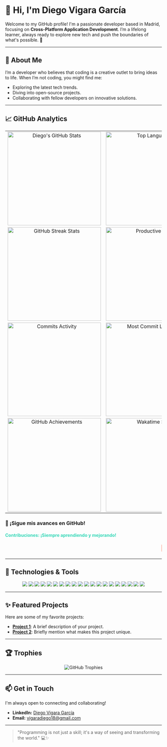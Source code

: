 # 👋 Hi, I'm Diego Vigara García

Welcome to my GitHub profile! I'm a passionate developer based in Madrid, focusing on **Cross-Platform Application Development**. I’m a lifelong learner, always ready to explore new tech and push the boundaries of what's possible. 🌱

---

## 🌟 About Me

I’m a developer who believes that coding is a creative outlet to bring ideas to life. When I’m not coding, you might find me:
- Exploring the latest tech trends.
- Diving into open-source projects.
- Collaborating with fellow developers on innovative solutions.

---

## 📈 GitHub Analytics

<table>
  <tr>
    <td align="center">
      <img src="https://github-readme-stats.vercel.app/api?username=Diegoo1802&show_icons=true&count_private=true&theme=radical" alt="Diego's GitHub Stats" width="300" />
    </td>
    <td align="center">
      <img src="https://github-readme-stats.vercel.app/api/top-langs/?username=Diegoo1802&layout=compact&theme=radical" alt="Top Languages" width="300" />
    </td>
  </tr>
  <tr>
    <td align="center">
      <img src="https://github-readme-streak-stats.herokuapp.com?user=Diegoo1802&theme=radical" alt="GitHub Streak Stats" width="300" />
    </td>
    <td align="center">
      <img src="https://github-profile-summary-cards.vercel.app/api/cards/productive-time?username=Diegoo1802&theme=radical" alt="Productive Time" width="300" />
    </td>
  </tr>
  <tr>
    <td align="center">
      <img src="https://github-profile-summary-cards.vercel.app/api/cards/commit-activity?username=Diegoo1802&theme=radical" alt="Commits Activity" width="300" />
    </td>
    <td align="center">
      <img src="https://github-profile-summary-cards.vercel.app/api/cards/most-commit-language?username=Diegoo1802&theme=radical" alt="Most Commit Language" width="300" />
    </td>
  </tr>
  <tr>
    <td align="center">
      <img src="https://github-profile-summary-cards.vercel.app/api/cards/achievements?username=Diegoo1802&theme=radical" alt="GitHub Achievements" width="300" />
    </td>
    <td align="center">
      <img src="https://wakatime.com/share/@Diegoo1802/d8d3e24b-9d4e-45b2-b84c-567e8e3e828f.svg" alt="Wakatime Stats" width="300" />
    </td>
  </tr>
</table>

<p align="center">
    <h3>🔔 ¡Sigue mis avances en GitHub!</h3>
    <h4 style="color: #36d7b7;">Contribuciones: ¡Siempre aprendiendo y mejorando!</h4>
    <marquee behavior="scroll" direction="left" scrollamount="5" style="font-size: 20px; color: #ff5733;">
        🚀 ¡Participando en proyectos interesantes! | 📚 Aprendiendo algo nuevo cada día | 🌟 ¡Colaborando con la comunidad!
    </marquee>
</p>


---

## 🔧 Technologies & Tools

<p align="center">
    <img src="https://img.shields.io/badge/-Python-3776AB?style=flat&logo=python&logoColor=white" />
    <img src="https://img.shields.io/badge/-JavaScript-F7DF1E?style=flat&logo=javascript&logoColor=black" />
    <img src="https://img.shields.io/badge/-Java-007396?style=flat&logo=java&logoColor=white" />
    <img src="https://img.shields.io/badge/-C%23-239120?style=flat&logo=csharp&logoColor=white" />
    <img src="https://img.shields.io/badge/-PHP-777BB4?style=flat&logo=php&logoColor=white" />
    <img src="https://img.shields.io/badge/-C%2B%2B-00599C?style=flat&logo=cplusplus&logoColor=white" />
    <img src="https://img.shields.io/badge/-React-61DAFB?style=flat&logo=react&logoColor=black" />
    <img src="https://img.shields.io/badge/-Node.js-339933?style=flat&logo=node.js&logoColor=white" />
    <img src="https://img.shields.io/badge/-Bootstrap-7952B3?style=flat&logo=bootstrap&logoColor=white" />
    <img src="https://img.shields.io/badge/-MySQL-4479A1?style=flat&logo=mysql&logoColor=white" />
    <img src="https://img.shields.io/badge/-MongoDB-47A248?style=flat&logo=mongodb&logoColor=white" />
    <img src="https://img.shields.io/badge/-Git-F05032?style=flat&logo=git&logoColor=white" />
    <img src="https://img.shields.io/badge/-GitHub-181717?style=flat&logo=github&logoColor=white" />
    <img src="https://img.shields.io/badge/-VS_Code-007ACC?style=flat&logo=visual-studio-code&logoColor=white" />
    <img src="https://img.shields.io/badge/-Figma-F24E1E?style=flat&logo=figma&logoColor=white" />
    <img src="https://img.shields.io/badge/-AWS-FF9900?style=flat&logo=amazon-aws&logoColor=white" />
    <img src="https://img.shields.io/badge/-Kubernetes-326CE5?style=flat&logo=kubernetes&logoColor=white" />
    <img src="https://img.shields.io/badge/-Firebase-FFCA28?style=flat&logo=firebase&logoColor=black" />
    <img src="https://img.shields.io/badge/-Android-3DDC84?style=flat&logo=android&logoColor=white" />
    <img src="https://img.shields.io/badge/-Unity-100000?style=flat&logo=unity&logoColor=white" />
</p>

---

## ✨ Featured Projects

Here are some of my favorite projects:

- [**Project 1**](https://github.com/your-username/project1): A brief description of your project.
- [**Project 2**](https://github.com/your-username/project2): Briefly mention what makes this project unique.

---

## 🏆 Trophies

<p align="center">
  <img src="https://github-profile-trophy.vercel.app/?username=Diegoo1802&theme=radical&column=7" alt="GitHub Trophies" />
</p>

---

## 📫 Get in Touch

I'm always open to connecting and collaborating!

- **LinkedIn:** [Diego Vigara García](https://linkedin.com/in/diego-vigara-garcia)
- **Email:** [vigaradiego18@gmail.com](mailto:vigaradiego18@gmail.com)

---

> "Programming is not just a skill; it's a way of seeing and transforming the world." 💻✨
